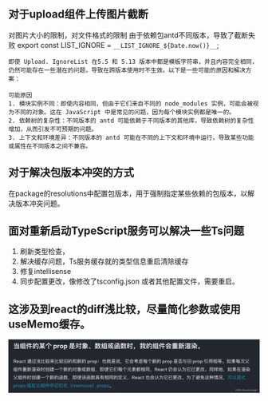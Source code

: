 ## 对于upload组件上传图片截断
对图片大小的限制，对文件格式的限制
由于依赖包antd不同版本，导致了截断失败
export const LIST_IGNORE = `__LIST_IGNORE_${Date.now()}__`;

```
即使 Upload. IgnoreList 在5.5 和 5.13 版本中都是模板字符串，并且内容完全相同，仍然可能存在一些潜在的问题，导致在跨版本使用时不生效。以下是一些可能的原因和解决方案：

可能原因
1. ﻿﻿﻿模块实例不同：即使内容相同，但由于它们来自不同的 node_modules 实例，可能会被视为不同的对象。这在 JavaScript 中是常见的问题，因为每个模块实例都是唯一的。
2. ﻿﻿﻿依赖树的复杂性：不同版本的 antd 可能依赖于不同版本的其他库，导致依赖树的复杂性增加，从而引发不可预期的问题。
3. ﻿﻿﻿上下文和环境差异：不同版本的 antd 可能在不同的上下文和环境中运行，导致某些功能或属性在不同版本之间不兼容。
```


## 对于解决包版本冲突的方式
在package的resolutions中配置包版本，用于强制指定某些依赖的包版本，以解决版本冲突问题。


## 面对重新启动TypeScript服务可以解决一些Ts问题
1. 刷新类型检查，
2. 解决缓存问题，Ts服务缓存就的类型信息重启清除缓存
3. 修复intellisense
4. 同步配置更改，像修改了tsconfig.json 或者其他配置文件，需要重启。


## 这涉及到react的diff浅比较，尽量简化参数或使用useMemo缓存。
![](Pasted%20image%2020240801111208.png)